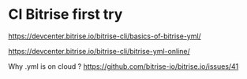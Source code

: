 # CI Bitrise first try

https://devcenter.bitrise.io/bitrise-cli/basics-of-bitrise-yml/

https://devcenter.bitrise.io/bitrise-cli/bitrise-yml-online/

Why .yml is on cloud ?
https://github.com/bitrise-io/bitrise.io/issues/41
